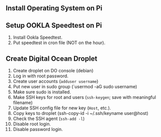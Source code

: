 ## Install Operating System on Pi

## Setup OOKLA Speedtest on Pi

1. Install Ookla Speedtest.
1. Put speedtest in cron file (NOT on the hour).

## Create Digital Ocean Droplet

1. Create droplet on DO console (debian)
1. Log in with root password.
1. Create user accounts (`adduser username`)
1. Put new user in sudo group (`usermod -aG sudo username)
1. Make sure sudo is installed.
1. Make SSH keys for root and users (`ssh-keygen`; save with meaningful filename)
1. Update SSH config file for new key (`Host`, etc.).
1. Copy keys to droplet (ssh-copy-id -i ~/.ssh/keyname user@host)
1. Check the SSH agent (`ssh-add -l`)
1. Disable root login.
1. Disable password login.
